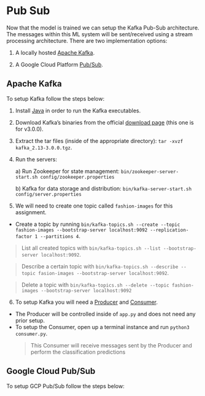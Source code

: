 # Pub Sub

Now that the model is trained we can setup the Kafka Pub-Sub architecture. The messages within this ML system will be sent/received using a stream processing architecture. There are two implementation options:

1. A locally hosted [Apache Kafka](https://kafka.apache.org/).

2. A Google Cloud Platform [Pub/Sub](https://cloud.google.com/pubsub).

## Apache Kafka

To setup Kafka follow the steps below:

1. Install [Java](https://www.oracle.com/java/technologies/downloads/) in order to run the Kafka executables.
2. Download Kafka’s binaries from the official [download page](https://archive.apache.org/dist/kafka/3.0.0/kafka_2.13-3.0.0.tgz) (this one is for v3.0.0).
3. Extract the tar files (inside of the appropriate directory): `tar -xvzf kafka_2.13-3.0.0.tgz`.
4. Run the servers:

   a) Run Zookeeper for state management: `bin/zookeeper-server-start.sh config/zookeeper.properties`

   b) Kafka for data storage and distribution: `bin/kafka-server-start.sh config/server.properties`

5. We will need to create one topic called `fashion-images` for this assignment.

- Create a topic by running `bin/kafka-topics.sh --create --topic fashion-images --bootstrap-server localhost:9092 --replication-factor 1 --partitions 4`.

> List all created topics with `bin/kafka-topics.sh --list --bootstrap-server localhost:9092`.

> Describe a certain topic with `bin/kafka-topics.sh --describe --topic fasion-images --bootstrap-server localhost:9092`.

> Delete a topic with `bin/kafka-topics.sh --delete --topic fashion-images --bootstrap-server localhost:9092`

6. To setup Kafka you will need a [Producer](../producer.py) and [Consumer](../consumer.py).

- The Producer will be controlled inside of `app.py` and does not need any prior setup.
- To setup the Consumer, open up a terminal instance and run `python3 consumer.py`.
  > This Consumer will receive messages sent by the Producer and perform the classification predictions

## Google Cloud Pub/Sub

To setup GCP Pub/Sub follow the steps below:
